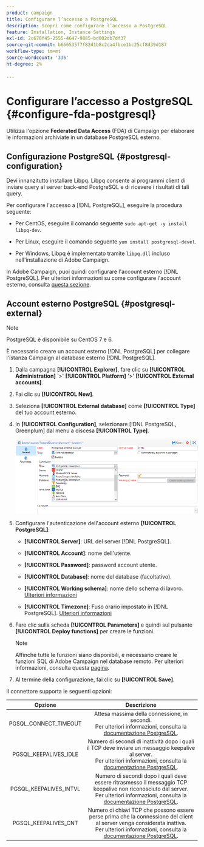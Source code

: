```yaml
---
product: campaign
title: Configurare l’accesso a PostgreSQL
description: Scopri come configurare l’accesso a PostgreSQL
feature: Installation, Instance Settings
exl-id: 2c678f45-2555-4647-9885-bd002db7df37
source-git-commit: b666535f7f82d1b8c2da4fbce1bc25cf8d39d187
workflow-type: tm+mt
source-wordcount: '336'
ht-degree: 2%

---
```


# Configurare l’accesso a PostgreSQL {#configure-fda-postgresql}



Utilizza l&#39;opzione **Federated Data Access** (FDA) di Campaign per elaborare le informazioni archiviate in un database PostgreSQL esterno.

## Configurazione PostgreSQL {#postgresql-configuration}

Devi innanzitutto installare Libpq. Libpq consente ai programmi client di inviare query al server back-end PostgreSQL e di ricevere i risultati di tali query.

Per configurare l&#39;accesso a [!DNL PostgreSQL], eseguire la procedura seguente:

* Per CentOS, eseguire il comando seguente `sudo apt-get -y install libpq-dev`.

* Per Linux, eseguire il comando seguente `yum install postgresql-devel`.

* Per Windows, Libpq è implementato tramite `libpq.dll` incluso nell&#39;installazione di Adobe Campaign.

In Adobe Campaign, puoi quindi configurare l&#39;account esterno [!DNL PostgreSQL]. Per ulteriori informazioni su come configurare l&#39;account esterno, consulta [questa sezione](#postgresql-external).

## Account esterno PostgreSQL {#postgresql-external}

>[!NOTE]
>
> PostgreSQL è disponibile su CentOS 7 e 6.

È necessario creare un account esterno [!DNL PostgreSQL] per collegare l&#39;istanza Campaign al database esterno [!DNL PostgreSQL].

1. Dalla campagna **[!UICONTROL Explorer]**, fare clic su **[!UICONTROL Administration]** &#39;>&#39; **[!UICONTROL Platform]** &#39;>&#39; **[!UICONTROL External accounts]**.

1. Fai clic su **[!UICONTROL New]**.

1. Seleziona **[!UICONTROL External database]** come **[!UICONTROL Type]** del tuo account esterno.

1. In **[!UICONTROL Configuration]**, selezionare [!DNL PostgreSQL, Greenplum] dal menu a discesa **[!UICONTROL Type]**.

   ![](assets/postgresql_1.png)

1. Configurare l&#39;autenticazione dell&#39;account esterno **[!UICONTROL PostgreSQL]**:

   * **[!UICONTROL Server]**: URL del server [!DNL PostgreSQL].

   * **[!UICONTROL Account]**: nome dell&#39;utente.

   * **[!UICONTROL Password]**: password account utente.

   * **[!UICONTROL Database]**: nome del database (facoltativo).

   * **[!UICONTROL Working schema]**: nome dello schema di lavoro. [Ulteriori informazioni](https://www.postgresql.org/docs/current/ddl-schemas.html)

   * **[!UICONTROL Timezone]**: Fuso orario impostato in [!DNL PostgreSQL]. [Ulteriori informazioni](https://www.postgresql.org/docs/7.2/timezones.html)

1. Fare clic sulla scheda **[!UICONTROL Parameters]** e quindi sul pulsante **[!UICONTROL Deploy functions]** per creare le funzioni.

   >[!NOTE]
   >
   >Affinché tutte le funzioni siano disponibili, è necessario creare le funzioni SQL di Adobe Campaign nel database remoto. Per ulteriori informazioni, consulta questa [pagina](../../configuration/using/adding-additional-sql-functions.md).

1. Al termine della configurazione, fai clic su **[!UICONTROL Save]**.

Il connettore supporta le seguenti opzioni:

| Opzione | Descrizione |
|:-:|:-:|
| PGSQL_CONNECT_TIMEOUT | Attesa massima della connessione, in secondi. <br>Per ulteriori informazioni, consulta la [documentazione PostgreSQL](https://www.postgresql.org/docs/12/libpq-connect.html#LIBPQ-CONNECT-CONNECT-TIMEOUT). |
| PGSQL_KEEPALIVES_IDLE | Numero di secondi di inattività dopo i quali il TCP deve inviare un messaggio keepalive al server. <br>Per ulteriori informazioni, consulta la [documentazione PostgreSQL](https://www.postgresql.org/docs/12/libpq-connect.html#LIBPQ-KEEPALIVES-IDLE). |
| PGSQL_KEEPALIVES_INTVL | Numero di secondi dopo i quali deve essere ritrasmesso il messaggio TCP keepalive non riconosciuto dal server.  <br>Per ulteriori informazioni, consulta la [documentazione PostgreSQL](https://www.postgresql.org/docs/12/libpq-connect.html#LIBPQ-KEEPALIVES-INTERVAL). |
| PGSQL_KEEPALIVES_CNT | Numero di chiavi TCP che possono essere perse prima che la connessione del client al server venga considerata inattiva. <br>Per ulteriori informazioni, consulta la [documentazione PostgreSQL](https://www.postgresql.org/docs/12/libpq-connect.html#LIBPQ-KEEPALIVES-COUNT). |
